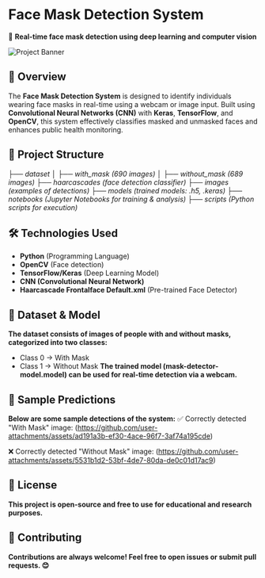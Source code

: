 # Face Mask Detection System  
🚀 **Real-time face mask detection using deep learning and computer vision**  

![Project Banner](https://github.com/user-attachments/assets/9923d8d4-60c6-4369-8e33-ed14502716c5)
## 📌 Overview  
The **Face Mask Detection System** is designed to identify individuals wearing face masks in real-time using a webcam or image input. Built using **Convolutional Neural Networks (CNN)** with **Keras**, **TensorFlow**, and **OpenCV**, this system effectively classifies masked and unmasked faces and enhances public health monitoring.

## 📂 Project Structure  
*├── dataset*
*│   ├── with_mask (690 images)*
*│   ├── without_mask (689 images)*
*├── haarcascades (face detection classifier)*
*├── images (examples of detections)*
*├── models (trained models: .h5, .keras)*
*├── notebooks (Jupyter Notebooks for training & analysis)*
*├── scripts (Python scripts for execution)*

## 🛠 Technologies Used  
- **Python** (Programming Language)  
- **OpenCV** (Face detection)  
- **TensorFlow/Keras** (Deep Learning Model)  
- **CNN (Convolutional Neural Network)**  
- **Haarcascade Frontalface Default.xml** (Pre-trained Face Detector)  

## 🎯 Dataset & Model
**The dataset consists of images of people with and without masks, categorized into two classes:**
- Class 0 → With Mask
- Class 1 → Without Mask
**The trained model (mask-detector-model.model) can be used for real-time detection via a webcam.**

## 📸 Sample Predictions
**Below are some sample detections of the system:**
✅ Correctly detected "With Mask" image:
(https://github.com/user-attachments/assets/ad191a3b-ef30-4ace-96f7-3af74a195cde)

❌ Correctly detected "Without Mask" image:
(https://github.com/user-attachments/assets/5531b1d2-53bf-4de7-80da-de0c01d17ac9)



## 📜 License
**This project is open-source and free to use for educational and research purposes.**
## 🙌 Contributing
**Contributions are always welcome! Feel free to open issues or submit pull requests. 😊**
